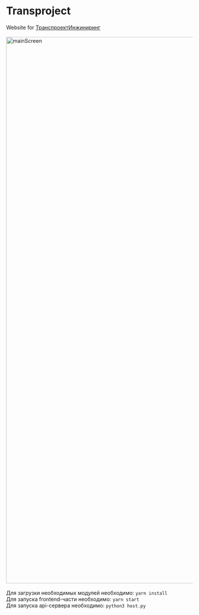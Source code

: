 # **Transproject**
Website for <a href="https://tpe.su">ТранспроектИнжиниринг</a><br/><br/>
<img width="1470" alt="mainScreen" src="https://github.com/qookieFaitPipi/skillfix/assets/58183484/9847cbe7-77e6-472a-85f4-37b376178e4e"><br/><br/>
Для загрузки необходимых модулей необходимо: `yarn install`<br/>
Для запуска frontend-части необходимо: `yarn start`<br/>
Для запуска api-сервера необходимо: `python3 host.py`
